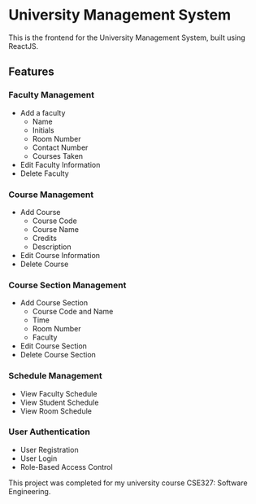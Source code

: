 # University Management System

This is the frontend for the University Management System, built using ReactJS.

## Features

### Faculty Management

- Add a faculty
    - Name
    - Initials
    - Room Number
    - Contact Number
    - Courses Taken
- Edit Faculty Information
- Delete Faculty

### Course Management

- Add Course
    - Course Code
    - Course Name
    - Credits
    - Description
- Edit Course Information
- Delete Course

### Course Section Management

- Add Course Section
    - Course Code and Name
    - Time
    - Room Number
    - Faculty
- Edit Course Section
- Delete Course Section

### Schedule Management

- View Faculty Schedule
- View Student Schedule
- View Room Schedule

### User Authentication

- User Registration
- User Login
- Role-Based Access Control

This project was completed for my university course CSE327: Software Engineering.
